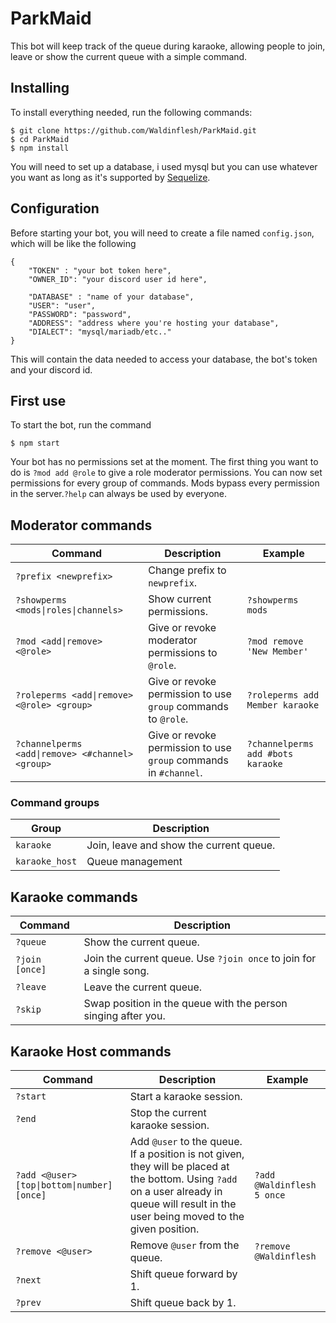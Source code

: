 # ParkMaid
This bot will keep track of the queue during karaoke, allowing people to join, leave or show the current queue with a simple command.

## Installing
To install everything needed, run the following commands:

    $ git clone https://github.com/Waldinflesh/ParkMaid.git
    $ cd ParkMaid
    $ npm install

You will need to set up a database, i used mysql but you can use whatever you want as long as it's supported by [Sequelize](https://sequelize.org/).

## Configuration
Before starting your bot, you will need to create a file named `config.json`, which will be like the following

    {
        "TOKEN" : "your bot token here",
        "OWNER_ID": "your discord user id here",
    
        "DATABASE" : "name of your database",
        "USER": "user",
        "PASSWORD": "password",
        "ADDRESS": "address where you're hosting your database",
        "DIALECT": "mysql/mariadb/etc.."
    }

This will contain the data needed to access your database, the bot's token and your discord id.

## First use
To start the bot, run the command

    $ npm start

Your bot has no permissions set at the moment. The first thing you want to do is `?mod add @role` to give a role moderator permissions. You can now set permissions for every group of commands. Mods bypass every permission in the server.`?help` can always be used by everyone.

## Moderator commands
|Command|Description|Example|
|-------|-----------|-------|
|`?prefix <newprefix>`|Change prefix to `newprefix`.|
|`?showperms <mods\|roles\|channels>`|Show current permissions.|`?showperms mods`|
|`?mod <add\|remove> <@role>`|Give or revoke moderator permissions to `@role`.|`?mod remove 'New Member'`|
|`?roleperms <add\|remove> <@role> <group>`|Give or revoke permission to use `group` commands to `@role`.|`?roleperms add Member karaoke`|
|`?channelperms <add\|remove> <#channel> <group>`|Give or revoke permission to use `group` commands in `#channel`.|`?channelperms add #bots karaoke`|

### Command groups
|Group|Description|
|-|-|
|`karaoke`|Join, leave and show the current queue.|
|`karaoke_host`|Queue management|


## Karaoke commands
|Command|Description|
|-------|-----------|
|`?queue`|Show the current queue.|
|`?join [once]`|Join the current queue. Use `?join once` to join for a single song.|
|`?leave`|Leave the current queue.|
|`?skip`|Swap position in the queue with the person singing after you.|

## Karaoke Host commands
|Command|Description|Example|
|-|-|-|
|`?start`|Start a karaoke session.| |
|`?end`|Stop the current karaoke session.| |
|`?add <@user> [top\|bottom\|number] [once]`|Add `@user` to the queue. If a position is not given, they will be placed at the bottom. Using `?add` on a user already in queue will result in the user being moved to the given position.|`?add @Waldinflesh 5 once`|
|`?remove <@user>`|Remove `@user` from the queue.|`?remove @Waldinflesh`|
|`?next`|Shift queue forward by 1.|
|`?prev`|Shift queue back by 1.|
